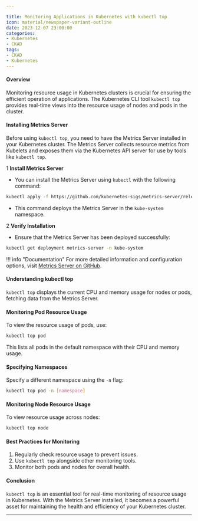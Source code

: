 ```yaml
---

title: Monitoring Applications in Kubernetes with kubectl top
icon: material/newspaper-variant-outline
date: 2023-12-07 23:00:00
categories:
- Kubernetes
- CKAD
tags:
- CKAD
- Kubernetes
---
```


#### Overview

Monitoring resource usage in Kubernetes clusters is crucial for ensuring the efficient operation of applications. The Kubernetes CLI tool `kubectl top` provides real-time views into the resource usage of nodes and pods in the cluster.

#### Installing Metrics Server

Before using `kubectl top`, you need to have the Metrics Server installed in your Kubernetes cluster. The Metrics Server collects resource metrics from Kubelets and exposes them via the Kubernetes API server for use by tools like `kubectl top`.

1 **Install Metrics Server**

- You can install the Metrics Server using `kubectl` with the following command:

```bash
kubectl apply -f https://github.com/kubernetes-sigs/metrics-server/releases/latest/download/components.yaml
```

- This command deploys the Metrics Server in the `kube-system` namespace.

2 **Verify Installation**

- Ensure that the Metrics Server has been deployed successfully:

```bash
kubectl get deployment metrics-server -n kube-system
```

!!! info "Documentation"
    For more detailed information and configuration options, visit [Metrics Server on GitHub](https://github.com/kubernetes-sigs/metrics-server).

#### Understanding kubectl top

`kubectl top` displays the current CPU and memory usage for nodes or pods, fetching data from the Metrics Server.

#### Monitoring Pod Resource Usage

To view the resource usage of pods, use:

```bash
kubectl top pod
```

This lists all pods in the default namespace with their CPU and memory usage.

#### Specifying Namespaces

Specify a different namespace using the `-n` flag:

```bash
kubectl top pod -n [namespace]
```

#### Monitoring Node Resource Usage

To view resource usage across nodes:

```bash
kubectl top node
```

#### Best Practices for Monitoring

1. Regularly check resource usage to prevent issues.
2. Use `kubectl top` alongside other monitoring tools.
3. Monitor both pods and nodes for overall health.

#### Conclusion

`kubectl top` is an essential tool for real-time monitoring of resource usage in Kubernetes. With the Metrics Server installed, it becomes a powerful asset for maintaining the health and efficiency of your Kubernetes cluster.

---
